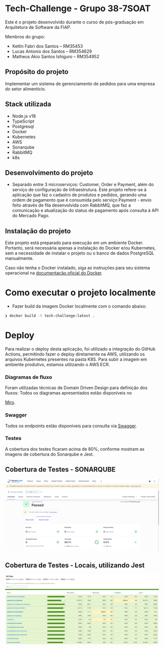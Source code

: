 # Tech-Challenge - Grupo 38-7SOAT

Este é o projeto desenvolvido durante o curso de pós-graduação em Arquitetura de Software da FIAP.

Membros do grupo:
* Ketlin Fabri dos Santos – RM35453
* Lucas Antonio dos Santos – RM354629
* Matheus Akio Santos Ishiguro – RM354952

## Propósito do projeto

Implementar um sistema de gerenciamento de pedidos para uma empresa do setor alimentício.

## Stack utilizada

* Node.js v18
* TypeScript
* Postgresql
* Docker
* Kubernetes
* AWS
* Sonarqube
* RabbitMQ
* k8s


## Desenvolvimento do projeto

* Separado entre 3 microserviços: Customer, Order e Payment, além do serviço de configuraçâo de Infraestrutura. Este projeto refere-se à aplicação que faz o cadastro de produtos e pedidos, gerando uma ordem de pagamento que é consumida pelo serviço Payment - envio feito através de fila desenvolvida com RabbitMQ, que faz a comunicação e atualização do status de pagamento após consulta à API do Mercado Pago.

## Instalação do projeto

Este projeto está preparado para execução em um ambiente Docker. Portanto, será necessária apenas a instalação do Docker e/ou Kubernetes, sem a necessidade de instalar o projeto ou o banco de dados PostgreSQL manualmente.

Caso não tenha o Docker instalado, siga as instruções para seu sistema operacional na [documentação oficial do Docker](https://docs.docker.com/get-docker/).

# Como executar o projeto localmente

- Fazer build da imagem Docker localmente com o comando abaixo:

```bash
❯ docker build -t tech-challenge:latest .
```

# Deploy

Para realizar o deploy desta aplicação, foi utilizado a integração do GitHub Actions, permitindo fazer o deploy diretamente na AWS, utilizando os arquivos Kubernetes presentes na pasta K8S. Para subir a imagem em ambiente produtivo, estamos utilizando o AWS ECR.

### Diagramas de fluxo

Foram utilizadas técnicas de Domain Driven Design para definição dos fluxos:
Todos os diagramas apresentados estão disponíveis no 

[Miro](https://miro.com/app/board/uXjVKUHWBkY=/?share_link_id=42148422473).

### Swagger
Todos os endpoints estão disponíveis para consulta via [Swagger](http://localhost:3000/api-docs/).

### Testes
A cobertura dos testes ficaram acima de 80%, conforme mostram as imagens de cobertura do Sonarqube e Jest.

## Cobertura de Testes - SONARQUBE
![Sonarqube](doc/sonarqube.png)

## Cobertura de Testes - Locais, utilizando Jest
![Jest](doc/jest.png)